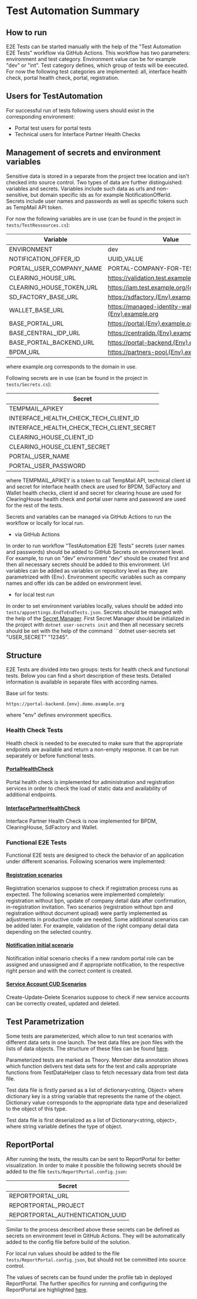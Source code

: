 ﻿# Test Automation Summary

## How to run

E2E Tests can be started manually with the help of the "Test Automation E2E Tests" workflow via GitHub Actions. This
workflow has two parameters: environment and test category. Environment value can be for example "dev" or "int".
Test category defines, which group of tests will be executed. For now the following test categories are implemented:
all, interface health check, portal health check, portal, registration.

## Users for TestAutomation

For successful run of tests following users should exist in the corresponding environment:

* Portal test users for portal tests
* Technical users for Interface Partner Health Checks

## Management of secrets and environment variables

Sensitive data is stored in a separate from the project tree location and isn't checked into source control. Two types
of data are further distinguished: variables and secrets. Variables include such data as urls and non-sensitive, but
domain specific ids as for example NotificationOfferId. Secrets include user names and passwords as well as specific
tokens such as TempMail API token.

For now the following variables are in use (can be found in the project in ```tests/TestRessources.cs```):

| Variable                 | Value                                                |
|--------------------------|------------------------------------------------------|
| ENVIRONMENT              | dev                                                  |
| NOTIFICATION_OFFER_ID    | UUID_VALUE                                           |
| PORTAL_USER_COMPANY_NAME | PORTAL-COMPANY-FOR-TESTS                             |
| CLEARING_HOUSE_URL       | <https://validation.test.example.org>                |
| CLEARING_HOUSE_TOKEN_URL | <https://iam.test.example.org/{endpoint}/token>      |
| SD_FACTORY_BASE_URL      | <https://sdfactory.{Env}.example.org>                |
| WALLET_BASE_URL          | <https://managed-identity-wallets.{Env}.example.org> |
| BASE_PORTAL_URL          | <https://portal.{Env}.example.org>                   |
| BASE_CENTRAL_IDP_URL     | <https://centralidp.{Env}.example.org>               |
| BASE_PORTAL_BACKEND_URL  | <https://portal-backend.{Env}.example.org>           |
| BPDM_URL                 | <https://partners-pool.{Env}.example.org>            |

where example.org corresponds to the domain in use.

Following secrets are in use (can be found in the project in ```tests/Secrets.cs```):

| Secret                                    | 
|-------------------------------------------|
| TEMPMAIL_APIKEY                           |
| INTERFACE_HEALTH_CHECK_TECH_CLIENT_ID     |
| INTERFACE_HEALTH_CHECK_TECH_CLIENT_SECRET |
| CLEARING_HOUSE_CLIENT_ID                  |
| CLEARING_HOUSE_CLIENT_SECRET              |
| PORTAL_USER_NAME                          | 
| PORTAL_USER_PASSWORD                      | 

where TEMPMAIL_APIKEY is a token to call TempMail API, technical client id and secret for interface health check are
used for BPDM, SdFactory and Wallet health checks, client id and secret for clearing house are used for ClearingHouse
health check and portal user name and password are used for the rest of the tests.

Secrets and variables can be managed via GitHub Actions to run the workflow or locally for local run.

* via GitHub Actions

In order to run workflow "TestAutomation E2E Tests" secrets (user names and passwords) should be added to GitHub Secrets
on environment level. For example, to run on "dev" environment "dev" should be created first and then all necessary
secrets should be added to this environment. Url variables can be added as variables on repository level as they are
parametrized with {Env}. Environment specific variables such as company names and offer ids can be added on environment
level.

* for local test run

In order to set environment variables locally, values should be added into ```tests/appsettings.EndToEndTests.json```.
Secrets should be managed with the help of
the [Secret Manager](https://learn.microsoft.com/en-us/aspnet/core/security/app-secrets?view=aspnetcore-7.0&tabs=windows).
First Secret Manager should be initialized in the project with ```dotnet user-secrets init``` and then all necessary
secrets should be set with the help of the command ```dotnet user-secrets set "USER_SECRET" "12345".

## Structure

E2E Tests are divided into two groups: tests for health check and functional tests. Below you can find a short
description of these tests. Detailed information is available in separate files with according names.

Base url for tests:

```
https://portal-backend.{env}.demo.example.org
```

where "env" defines environment specifics.

### Health Check Tests

Health check is needed to be executed to make sure that the appropriate endpoints are available and return a non-empty
response. It can be run separately or before functional tests.

#### [PortalHealthCheck](04.%20PortalHealthCheck.md)

Portal health check is implemented for administration and registration services in order to check the load of static
data and availability of additional endpoints.

#### [InterfacePartnerHealthCheck](03.%20InterfacePArtnerHealthCheck.md)

Interface Partner Health Check is now implemented for BPDM, ClearingHouse, SdFactory and Wallet.

### Functional E2E Tests

Functional E2E tests are designed to check the behavior of an application under different scenarios. Following scenarios
were implemented:

#### [Registration scenarios](05.%20RegistrationScenarios.md)

Registration scenarios suppose to check if registration process runs as expected. The following scenarios were
implemented completely: registration without bpn, update of company detail data after confirmation, in-registration
invitation. Two scenarios (registration without bpn and registration without document upload) were partly implemented as
adjustments in productive code are needed.
Some additional scenarios can be added later. For example, validation of the right company detail data depending on the
selected country.

#### [Notification initial scenario](NotificationInitSceanrio.md)

Notification initial scenario checks if a new random portal role can be assigned and unassigned and if appropriate
notification, to the respective right person and with the correct content is created.

#### [Service Account CUD Scenarios](ServiceAccountCUDScenarios.md)

Create-Update-Delete Scenarios suppose to check if new service accounts can be correctly created, updated and deleted.

## Test Parametrization

Some tests are parameterized, which allow to run test scenarios with different data sets in one launch. The test data
files are json files with the lists of data objects. The structure of these files can be
found [here](08.%20TestDataFileSetup.md).

Parameterized tests are marked as Theory. Member data annotation shows which function delivers test data sets for the
test and calls appropriate functions from TestDataHelper class to fetch necessary data from test data file.

Test data file is firstly parsed as a list of dictionary<string, Object> where dictionary key is a string variable that
represents the name of the object. Dictionary value corresponds to the appropriate data type and deserialized to the
object of this type.

Test data file is first deserialized as a list of Dictionary<string, object>, where string variable defines the type of
object.

## ReportPortal

After running the tests, the results can be sent to ReportPortal for better visualization. In order to make it possible
the following secrets should be added to the file ```tests/ReportPortal.config.json```:

| Secret                           | 
|----------------------------------|
| REPORTPORTAL_URL                 |
| REPORTPORTAL_PROJECT             |
| REPORTPORTAL_AUTHENTICATION_UUID |

Similar to the process described above these secrets can be defined as secrets on environment level in GitHub Actions.
They will be automatically added to the config file before build of the solution.

For local run values should be added to the file ```tests/ReportPortal.config.json```, but should not be committed into
source control.

The values of secrets can be found under the profile tab in deployed ReportPortal. The further specifics for running and
configuring the ReportPortal are highlighted [here](10.%20ReportPortal.md).